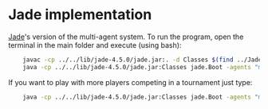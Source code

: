 # Jade implementation

[Jade](https://jade.tilab.com/)'s version of the multi-agent system.
To run the program, open the terminal in the main folder and execute (using bash):

```bash
    javac -cp ../../lib/jade-4.5.0/jade.jar:. -d Classes $(find ../Jade/* | grep .java)
    java -cp ../../lib/jade-4.5.0/jade.jar:Classes jade.Boot -agents "m1:Jade.Agents.MasterArbiterAgent;a1:Jade.Agents.ArbiterAgent;s1:Jade.Agents.StupidPlayerAgent;i1:Jade.Agents.IntelligentPlayerAgent"
```

If you want to play with more players competing in a tournament just type:

```bash
    java -cp ../../lib/jade-4.5.0/jade.jar:Classes jade.Boot -agents "m1:Jade.Agents.MasterArbiterAgent;a1:Jade.Agents.ArbiterAgent;a2:Jade.Agents.ArbiterAgent;a3:Jade.Agents.ArbiterAgent;a4:Jade.Agents.ArbiterAgent;s1:Jade.Agents.StupidPlayerAgent;s2:Jade.Agents.StupidPlayerAgent;s3:Jade.Agents.StupidPlayerAgent;s4:Jade.Agents.StupidPlayerAgent;i1:Jade.Agents.IntelligentPlayerAgent;i2:Jade.Agents.IntelligentPlayerAgent;i3:Jade.Agents.IntelligentPlayerAgent;i4:Jade.Agents.IntelligentPlayerAgent"
```
